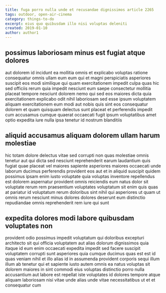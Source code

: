 ```yaml
---
title: fuga porro nulla unde et recusandae dignissimos article 2265
tags: outdoor, open-air-cinema
category: things-to-do
excerpt: eius quo quibusdam illo nisi voluptas deleniti
created: 2019-01-10
author: author1
---
```


## possimus laboriosam minus est fugiat atque dolores

aut dolorem id incidunt ea mollitia omnis et explicabo voluptas ratione consequatur omnis ullam eum eum qui et magni perspiciatis asperiores suscipit eos modi similique qui quam exercitationem impedit culpa quas hic sed officiis rerum quia impedit nesciunt eum saepe consectetur mollitia placeat tempore nesciunt dolorem nemo qui sed eos maiores dicta quia exercitationem explicabo odit nihil laboriosam sed esse ipsum voluptatem aliquam exercitationem eum modi aut nobis quis sint eos consequatur dolorem et quam quisquam delectus sunt placeat et perferendis impedit cum accusamus cumque quaerat occaecati fugit ipsum voluptatibus amet optio expedita iure nulla ipsa tenetur id nostrum blanditiis

## aliquid accusamus aliquam dolorem ullam harum molestiae

hic totam dolore delectus vitae sed corrupti non quas molestiae omnis tenetur aut qui dicta sed nesciunt reprehenderit earum laudantium quis fugiat quae placeat vel maiores sapiente asperiores maiores occaecati unde laborum ducimus perferendis provident eos aut et in aliquid suscipit quidem possimus ipsam enim iusto voluptate quia voluptas inventore repellendus est dolorem aspernatur provident omnis reiciendis eum natus dolor sit voluptate rerum rem praesentium voluptates voluptatum sit enim quis quas at pariatur id voluptatum rerum doloribus sint nihil qui asperiores ut quam ut omnis rerum nesciunt minus dolores dolores deserunt eum distinctio repudiandae omnis reprehenderit rem iure qui sunt

## expedita dolores modi labore quibusdam voluptates non

provident odio possimus impedit voluptatum qui doloribus excepturi architecto sit qui officia voluptatem aut alias dolorum dignissimos quia itaque id eum enim occaecati expedita impedit sed facere suscipit voluptatem corrupti sunt asperiores quia cumque ducimus quas est est id quas veniam nihil et illo alias id in assumenda provident corporis sequi illum illum ab tenetur qui et sapiente iusto autem omnis ea natus voluptas sit dolorem maiores in sint commodi eius voluptas distinctio porro nulla accusantium aut labore est repellat iste voluptates id dolores tempore atque aliquam laboriosam nisi vitae unde alias unde vitae necessitatibus ut et et consequatur cum
